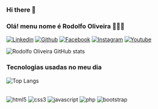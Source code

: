 ### Hi there 👋

### Olá! menu nome é Rodolfo Oliveira 🙋🏻‍♂️

[![Linkedin](https://img.shields.io/badge/LinkedIn-0077B5?style=for-the-badge&logo=linkedin&logoColor=white)](https://www.linkedin.com/mwlite/in/orodolfoso)
[![Github](https://img.shields.io/badge/GitHub-100000?style=for-the-badge&logo=github&logoColor=white)](https://github.com/orodolfoso)
[![Facebook](https://img.shields.io/badge/Facebook-1877F2?style=for-the-badge&logo=facebook&logoColor=white)](https://www.facebook.com/orodolfoso) 
[![Instagram](https://img.shields.io/badge/Instagram-E4405F?style=for-the-badge&logo=instagram&logoColor=white)](https://www.instagram.com/orodolfoso)
[![Youtube](https://img.shields.io/badge/YouTube-FF0000?style=for-the-badge&logo=youtube&logoColor=white)](https://youtube.com/@orodolfoso)

![Rodolfo Oliveira GitHub stats](https://github-readme-stats.vercel.app/api?username=orodolfoso&show_icons=true&theme=merko)

### Tecnologias usadas no meu dia

![Top Langs](https://github-readme-stats.vercel.app/api/top-langs/?username=orodolfoso&langs_count=8)

<div style="display: inline_block"><br/>
<img align="center" alt="html5" src="https://img.shields.io/badge/HTML5-E34F26?style=for-the-badge&logo=html5&logoColor=white"> 
<img align="center" alt="css3" src="https://img.shields.io/badge/CSS3-1572B6?style=for-the-badge&logo=css3&logoColor=white"> 
<img align="center" alt="javascript" src="https://img.shields.io/badge/JavaScript-323330?style=for-the-badge&logo=javascript&logoColor=F7DF1E"> 
<img align="center" alt="php" src="https://img.shields.io/badge/PHP-777BB4?style=for-the-badge&logo=php&logoColor=white">
<img align="center" alt="bootstrap" src="https://img.shields.io/badge/Bootstrap-563D7C?style=for-the-badge&logo=bootstrap&logoColor=white">
</div>
